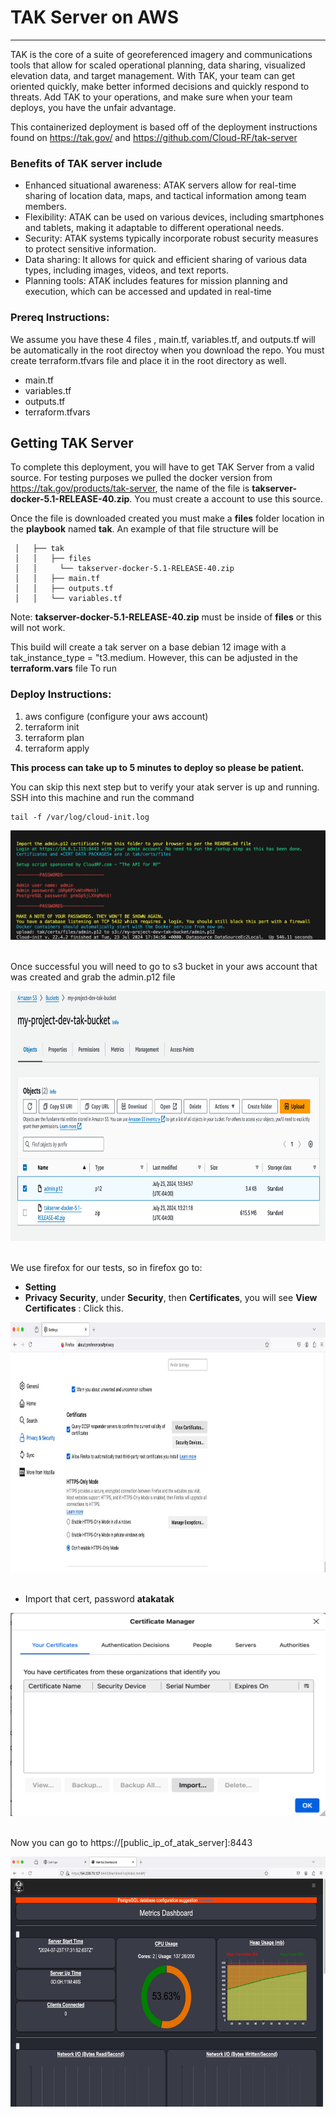 # TAK Server on AWS
---------------------------
TAK is the core of a suite of georeferenced imagery and communications tools that allow for scaled operational planning, data sharing, visualized elevation data, and target management. With TAK, your team can get oriented quickly, make better
informed decisions and quickly respond to threats. Add TAK to your operations, and make sure when your team deploys, you have the unfair advantage.

This containerized deployment is based off of the deployment instructions found on https://tak.gov/ and https://github.com/Cloud-RF/tak-server

### Benefits of TAK server include

 - Enhanced situational awareness: ATAK servers allow for real-time sharing of location data, maps, and tactical information among team members.
 - Flexibility: ATAK can be used on various devices, including smartphones and tablets, making it adaptable to different operational needs.
 - Security: ATAK systems typically incorporate robust security measures to protect sensitive information.
 - Data sharing: It allows for quick and efficient sharing of various data types, including images, videos, and text reports.
 - Planning tools: ATAK includes features for mission planning and execution, which can be accessed and updated in real-time

### Prereq Instructions:
We assume you have these 4 files , main.tf, variables.tf, and outputs.tf will be automatically in the root directoy when you download the repo. You must create
terraform.tfvars file and place it in the root directory as well.

 - main.tf
 - variables.tf
 - outputs.tf
 - terraform.tfvars


## Getting TAK Server

To complete this deployment, you will have to get TAK Server from a valid source. For testing purposes we pulled the docker version from https://tak.gov/products/tak-server, the name
of the file is **takserver-docker-5.1-RELEASE-40.zip**. You must create a account to use this source. 

Once the file is downloaded created you must make a **files** folder location in the **playbook** named **tak**. An example of that file structure will be
   ```  
    │   ├── tak
    │   │   ├── files
    │   │     └── takserver-docker-5.1-RELEASE-40.zip
    │   │   ├── main.tf
    │   │   ├── outputs.tf
    │   │   └── variables.tf
```

Note: **takserver-docker-5.1-RELEASE-40.zip** must be inside of **files** or this will not work.

This build will create a tak server on a base debian 12 image with a tak_instance_type = "t3.medium. However, this can be adjusted in the **terraform.vars** file
To run

### Deploy Instructions:

1) aws configure (configure your aws account)
2) terraform init
3) terraform plan
4) terraform apply

**This process can take up to 5 minutes to deploy so please be patient.**

You can skip this next step but to verify your atak server is up and running. SSH into this machine and run the command

```
tail -f /var/log/cloud-init.log
```
<div align="center">
  <a href="">
    <img src="../../documentation/images/taklogs.png" alt="Logo" width="675" height="175">
  </a>
  <br />
  <br />
</div>

Once successful you will need to go to s3 bucket in your aws account that was created and grab the admin.p12 file
<div align="center">
  <a href="">
    <img src="../../documentation/images/s3bucketatack.png" alt="Logo" width="800" height="400">
  </a>
  <br />
  <br />
</div>

We use firefox for our tests, so in firefox go to:
 - **Setting**
 - **Privacy Security**, under **Security**, then **Certificates**, you will see **View Certificates** : Click this.
   
<div align="center">
  <a href="">
    <img src="../../documentation/images/certatak.png" alt="Logo" width="800" height="400">
  </a>
  <br />
  <br />
</div>

 - Import that cert, password **atakatak**
<div align="center">
  <a href="">
    <img src="../../documentation/images/certatak3.png" alt="Logo" width="600" height="325">
  </a>
  <br />
  <br />
</div>


Now you can go to https://[public_ip_of_atak_server]:8443

<div align="center">
  <a href="">
    <img src="../../documentation/images/ataksuccess.png" alt="Logo" width="750" height="400">
  </a>
  <br />
  <br />
</div>



